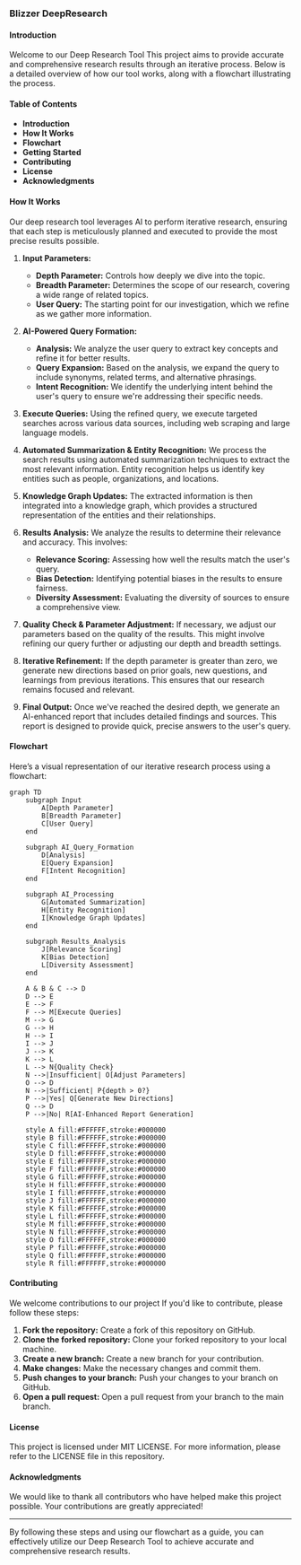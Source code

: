 ### Blizzer DeepResearch

#### Introduction

Welcome to our Deep Research Tool This project aims to provide accurate and comprehensive research results through an iterative process. Below is a detailed overview of how our tool works, along with a flowchart illustrating the process.

#### Table of Contents

- **Introduction**
- **How It Works**
- **Flowchart**
- **Getting Started**
- **Contributing**
- **License**
- **Acknowledgments**

#### How It Works

Our deep research tool leverages AI to perform iterative research, ensuring that each step is meticulously planned and executed to provide the most precise results possible.

1. **Input Parameters:**
   - **Depth Parameter:** Controls how deeply we dive into the topic.
   - **Breadth Parameter:** Determines the scope of our research, covering a wide range of related topics.
   - **User Query:** The starting point for our investigation, which we refine as we gather more information.

2. **AI-Powered Query Formation:**
   - **Analysis:** We analyze the user query to extract key concepts and refine it for better results.
   - **Query Expansion:** Based on the analysis, we expand the query to include synonyms, related terms, and alternative phrasings.
   - **Intent Recognition:** We identify the underlying intent behind the user's query to ensure we're addressing their specific needs.

3. **Execute Queries:**
   Using the refined query, we execute targeted searches across various data sources, including web scraping and large language models.

4. **Automated Summarization & Entity Recognition:**
   We process the search results using automated summarization techniques to extract the most relevant information. Entity recognition helps us identify key entities such as people, organizations, and locations.

5. **Knowledge Graph Updates:**
   The extracted information is then integrated into a knowledge graph, which provides a structured representation of the entities and their relationships.

6. **Results Analysis:**
    We analyze the results to determine their relevance and accuracy. This involves:
    - **Relevance Scoring:** Assessing how well the results match the user's query.
    - **Bias Detection:** Identifying potential biases in the results to ensure fairness.
    - **Diversity Assessment:** Evaluating the diversity of sources to ensure a comprehensive view.

7. **Quality Check & Parameter Adjustment:**
    If necessary, we adjust our parameters based on the quality of the results. This might involve refining our query further or adjusting our depth and breadth settings.

8. **Iterative Refinement:**
    If the depth parameter is greater than zero, we generate new directions based on prior goals, new questions, and learnings from previous iterations. This ensures that our research remains focused and relevant.

9. **Final Output:**
    Once we've reached the desired depth, we generate an AI-enhanced report that includes detailed findings and sources. This report is designed to provide quick, precise answers to the user's query.

#### Flowchart

Here’s a visual representation of our iterative research process using a flowchart:

```mermaid
graph TD
    subgraph Input
        A[Depth Parameter] 
        B[Breadth Parameter]
        C[User Query]
    end

    subgraph AI_Query_Formation
        D[Analysis]
        E[Query Expansion]
        F[Intent Recognition]
    end

    subgraph AI_Processing
        G[Automated Summarization]
        H[Entity Recognition]
        I[Knowledge Graph Updates]
    end

    subgraph Results_Analysis
        J[Relevance Scoring]
        K[Bias Detection]
        L[Diversity Assessment]
    end

    A & B & C --> D
    D --> E
    E --> F
    F --> M[Execute Queries]
    M --> G
    G --> H
    H --> I
    I --> J
    J --> K
    K --> L
    L --> N{Quality Check}
    N -->|Insufficient| O[Adjust Parameters]
    O --> D
    N -->|Sufficient| P{depth > 0?}
    P -->|Yes| Q[Generate New Directions]
    Q --> D
    P -->|No| R[AI-Enhanced Report Generation]

    style A fill:#FFFFFF,stroke:#000000
    style B fill:#FFFFFF,stroke:#000000
    style C fill:#FFFFFF,stroke:#000000
    style D fill:#FFFFFF,stroke:#000000
    style E fill:#FFFFFF,stroke:#000000
    style F fill:#FFFFFF,stroke:#000000
    style G fill:#FFFFFF,stroke:#000000
    style H fill:#FFFFFF,stroke:#000000
    style I fill:#FFFFFF,stroke:#000000
    style J fill:#FFFFFF,stroke:#000000
    style K fill:#FFFFFF,stroke:#000000
    style L fill:#FFFFFF,stroke:#000000
    style M fill:#FFFFFF,stroke:#000000
    style N fill:#FFFFFF,stroke:#000000
    style O fill:#FFFFFF,stroke:#000000
    style P fill:#FFFFFF,stroke:#000000
    style Q fill:#FFFFFF,stroke:#000000
    style R fill:#FFFFFF,stroke:#000000
```

#### Contributing

We welcome contributions to our project If you'd like to contribute, please follow these steps:

1. **Fork the repository:** Create a fork of this repository on GitHub.
2. **Clone the forked repository:** Clone your forked repository to your local machine.
3. **Create a new branch:** Create a new branch for your contribution.
4. **Make changes:** Make the necessary changes and commit them.
5. **Push changes to your branch:** Push your changes to your branch on GitHub.
6. **Open a pull request:** Open a pull request from your branch to the main branch.

#### License

This project is licensed under MIT LICENSE. For more information, please refer to the LICENSE file in this repository.

#### Acknowledgments

We would like to thank all contributors who have helped make this project possible. Your contributions are greatly appreciated!

---

By following these steps and using our flowchart as a guide, you can effectively utilize our Deep Research Tool to achieve accurate and comprehensive research results.
